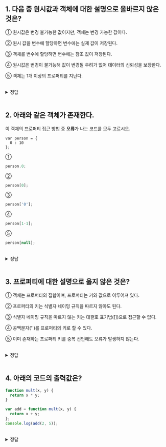 ## 1. 다음 중 원시값과 객체에 대한 설명으로 올바르지 않은 것은?

① 원시값은 변경 불가능한 값이지만, 객체는 변경 가능한 값이다.

② 원시 값을 변수에 할당하면 변수에는 실제 값이 저장된다.

③ 객체를 변수에 할당하면 변수에는 참조 값이 저장된다.

④ 원시값은 변경이 불가능해 값이 변경될 우려가 없어 데이터의 신뢰성을 보장한다.

⑤ 객체는 1개 이상의 프로퍼티를 지닌다.

<br/>
<details>
<summary>정답</summary>
<pre>
5번.<br/>
객체는 0개 이상의 프로퍼티를 지닌다.
</pre>
</details>

<br/>

## 2. 아래와 같은 객체가 존재한다. 
이 객체의 프로퍼티 접근 방법 중 **오류**가 나는 코드를 모두 고르시오.
```javscript
var person = {
  0 : 10
};
```

① 
```javascript
person.0;
```

② 
```javascript
person[0];
```

③
```javascript
person['0'];
```

④
```javascript
person[1-1];
```

⑤
```javascript
person[null];
```

<br/>
<details>
<summary>정답</summary>
<pre>
1번.<br/>
5번의 경우 undefined는 뜨지만 오류는 뜨지 않는다.
</pre>
</details>

<br/>

## 3. 프로퍼티에 대한 설명으로 옳지 않은 것은?

① 객체는 프로퍼티의 집합이며, 프로퍼티는 키와 값으로 이루어져 있다.

② 프로퍼티의 키는 식별자 네이밍 규칙을 따르지 않아도 된다.

③ 식별자 네이밍 규칙을 따르지 않는 키는 대괄호 표기법([])으로 접근할 수 없다.

④ 공백문자('')를 프로퍼티의 키로 할 수 있다.

⑤ 이미 존재하는 프로퍼티 키를 중복 선언해도 오류가 발생하지 않는다.


<br/>
<details>
<summary>정답</summary>
<pre>
3번. <br/>
식별자 네이밍 규칙을 따르지 않는 키는 마침표 표기법(.)으로 접근할 수 없다.
</pre>
</details>

<br/>

## 4. 아래의 코드의 출력값은?
```javascript
function mult(x, y) {
  return x * y;
}

var add = function mult(x, y) {
  return x + y;
};
console.log(add(2, 5));
```

<br/>
<details>
<summary>정답</summary>
<pre>
7<br/>
함수 표현식으로 작성된 경우, 함수는 함수의 이름으로 호출하는 것이 아니라 함수 객체를 가리키는 식별자로 호출한다.
</pre>
</details>
